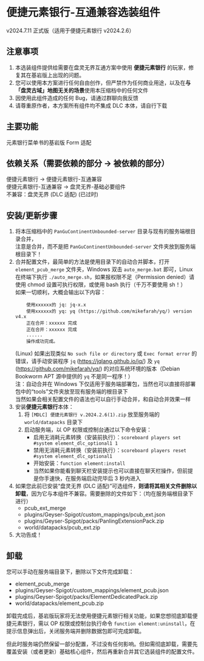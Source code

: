 # 便捷元素银行-互通兼容选装组件
v2024.7.11 正式版（适用于便捷元素银行 v2024.2.6）

## 注意事项

1. 本选装组件提供给需要在盘灵无界互通方案中使用 **便捷元素银行** 的玩家，修复其在基岩版上出现的问题。
2. 您可以使用本方案进行任何自由创作，但严禁作为任何商业用途，以及在**与「盘灵古域」地图无关的场景**使用本压缩档中的任何文件
3. 因使用此组件造成的任何 Bug，请通过群聊向我反馈
4. 请尊重原作者，本方案所有组件均不集成 DLC 本体，请自行下载

## 主要功能

元素银行菜单书的基岩版 Form 适配

## 依赖关系（需要依赖的部分 -> 被依赖的部分）

便捷元素银行 -> 便捷元素银行-互通兼容  
便捷元素银行-互通兼容 -> 盘灵无界-基础必要组件  
不兼容：盘灵无界 (DLC 适配) (已过时)  

## 安装/更新步骤

1. 将本压缩档中的 `PanGuContinentUnbounded-server` 目录与现有的服务端根目录合并，  
	注意是合并，而不是把 `PanGuContinentUnbounded-server` 文件夹放到服务端根目录下！
2. 合并配置文件，最简单的方法是使用目录下的自动合并脚本，打开 `element_pcub_merge` 文件夹，Windows 双击 `auto_merge.bat` 即可，Linux 在终端下执行 `./auto_merge.sh`，如果报权限不足（Permission denied）请使用 chmod 设置可执行权限，或使用 bash 执行（千万不要使用 sh！）  
	如果一切顺利，大概会输出以下内容：  
	```
		使用xxxxxx的 jq: jq-x.x
		使用xxxxxx的 yq: yq (https://github.com/mikefarah/yq/) version v4.x
		正在合并：xxxxxx 完成
		正在合并：xxxxxx 完成
		......
		操作成功完成。
	```
	(Linux) 如果出现类似 `No such file or directory` 或 `Exec format error` 的错误，请手动安装程序 `jq` (https://jqlang.github.io/jq/) 及 `yq` (https://github.com/mikefarah/yq/) 的对应系统环境的版本（Debian Bookworm APT 源中提供的 `yq` 不是同一程序！）  
	注：自动合并在 Windows 下仅适用于服务端部署包，当然也可以直接将部署包中的“tools”文件夹放至现有服务端的根目录下  
	当然如果会相关配置文件的语法也可以自行手动合并，和自动合并效果一样
3. 安装**便捷元素银行**本体：
   1. 将 `[MDLC] 便捷元素银行 v.2024.2.6(1).zip` 放至服务端的 `world/datapacks` 目录下
   2. 启动服务端，以 OP 权限或控制台通过以下命令安装：
      - 启用无消耗元素转换（安装前执行）：`scoreboard players set #system element_dlc_optional1 1`
      - 禁用无消耗元素转换（安装前执行）：`scoreboard players reset #system element_dlc_optional1`
      - 开始安装：`function element:install`
      - 当然如果你能看到聊天栏安装提示也可以直接在聊天栏操作，但前提是你手速快，在服务端启动完毕后 3 秒内进入
4. 如果您此前已安装“盘灵无界 (DLC 适配)”可选组件，**则请将其相关文件删除以卸载**，因为它与本组件不兼容。需要删除的文件如下：（均在服务端根目录下进行）
   - pcub_ext_merge
   - plugins/Geyser-Spigot/custom_mappings/pcub_ext.json
   - plugins/Geyser-Spigot/packs/PanlingExtensionPack.zip
   - world/datapacks/pcub_ext.zip
5. 大功告成！

## 卸载

您可以手动在服务端目录下，删除以下文件完成卸载：
- element_pcub_merge
- plugins/Geyser-Spigot/custom_mappings/element_pcub.json
- plugins/Geyser-Spigot/packs/ElementDedicatedPack.zip
- world/datapacks/element_pcub.zip

卸载完成后，基岩版玩家将无法使用便捷元素银行相关功能，如果您想彻底卸载便捷元素银行，需以 OP 权限或控制台执行命令 `function element:uninstall`，在提示信息弹出后，关闭服务端并删除数据包即可完成卸载。

但此时服务端仍然保留一部分配置，不过没有任何影响。但如需彻底卸载，需要先覆盖安装（或者更新）基础核心组件，然后再重新合并其它选装组件的配置文件。
